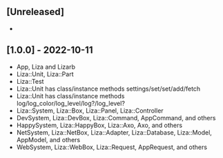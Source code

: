 ## [Unreleased]

- 

## [1.0.0] - 2022-10-11

- App, Liza and Lizarb
- Liza::Unit, Liza::Part
- Liza::Test
- Liza::Unit has class/instance methods settings/set/set/add/fetch
- Liza::Unit has class/instance methods log/log_color/log_level/log?/log_level?
- Liza::System, Liza::Box, Liza::Panel, Liza::Controller
- DevSystem, Liza::DevBox, Liza::Command, AppCommand, and others
- HappySystem, Liza::HappyBox, Liza::Axo, Axo, and others
- NetSystem, Liza::NetBox, Liza::Adapter, Liza::Database, Liza::Model, AppModel, and others
- WebSystem, Liza::WebBox, Liza::Request, AppRequest, and others
